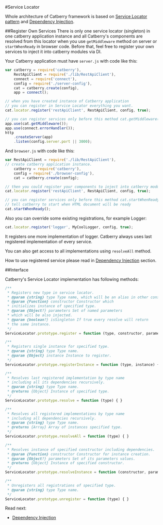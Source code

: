 #Service Locator

Whole architecture of Catberry framework is based on 
[Service Locator pattern](http://en.wikipedia.org/wiki/Service_locator_pattern) 
and [Dependency Injection](http://en.wikipedia.org/wiki/Dependency_injection).

##Register Own Services
There is only one service locator (singleton) in one catberry application 
instance and all Catberry's components are resolved from this locator when 
you use `getMiddleware` method on server or `startWhenReady` in browser code.
Before that, feel free to register your own services to inject it into 
catberry modules via DI.

Your Catberry application must have `server.js` with code like this:
```javascript
var catberry = require('catberry'),
	RestApiClient = require('./lib/RestApiClient'),
	connect = require('connect'),
	config = require('./server-config'),
	cat = catberry.create(config),
	app = connect();

// when you have created instance of Catberry application
// you can register in Service Locator everything you want.
cat.locator.register('restApiClient', RestApiClient, config, true);

// you can register services only before this method cat.getMiddleware()
app.use(cat.getMiddleware());
app.use(connect.errorHandler());
http
	.createServer(app)
	.listen(config.server.port || 3000);

```

And `browser.js` with code like this:
```javascript
var RestApiClient = require('./lib/RestApiClient'),
// create catberry application instance.
	catberry = require('catberry'),
	config = require('./browser-config'),
	cat = catberry.create(config);

// then you could register your components to inject into catberry modules.
cat.locator.register('restApiClient', RestApiClient, config, true);

// you can register services only before this method cat.startWhenReady()
// tell catberry to start when HTML document will be ready
cat.startWhenReady();

```

Also you can override some existing registrations, for example Logger:
 
```javascript
cat.locator.register('logger', MyCoolLogger, config, true);
```

It registers one more implementation of logger. Catberry always uses last
registered implementation of every service.

You can also get access to all implementations using `resolveAll` method.

How to use registered service please read 
in [Dependency Injection](dependency-injection.md) section.

##Interface

Catberry's Service Locator implementation has following methods:

```javascript
/**
 * Registers new type in service locator.
 * @param {string} type Type name, which will be an alias in other constructors.
 * @param {Function} constructor Constructor which
 * initializes instance of specified type.
 * @param {Object?} parameters Set of named parameters
 * which will be also injected.
 * @param {boolean?} isSingleton If true every resolve will return
 * the same instance.
 */
ServiceLocator.prototype.register = function (type, constructor, parameters, isSingleton){ }

/**
 * Registers single instance for specified type.
 * @param {string} type Type name.
 * @param {Object} instance Instance to register.
 */
ServiceLocator.prototype.registerInstance = function (type, instance) { }

/**
 * Resolves last registered implementation by type name
 * including all its dependencies recursively.
 * @param {string} type Type name.
 * @returns {Object} Instance of specified type.
 */
ServiceLocator.prototype.resolve = function (type) { }

/**
 * Resolves all registered implementations by type name
 * including all dependencies recursively.
 * @param {string} type Type name.
 * @returns {Array} Array of instances specified type.
 */
ServiceLocator.prototype.resolveAll = function (type) { }

/**
 * Resolves instance of specified constructor including dependencies.
 * @param {Function} constructor Constructor for instance creation.
 * @param {Object?} parameters Set of its parameters values.
 * @returns {Object} Instance of specified constructor.
 */
ServiceLocator.prototype.resolveInstance = function (constructor, parameters) { }

/**
 * Unregisters all registrations of specified type.
 * @param {string} type Type name.
 */
ServiceLocator.prototype.unregister = function (type) { }
```

Read next:

* [Dependency Injection](dependency-injection.md)